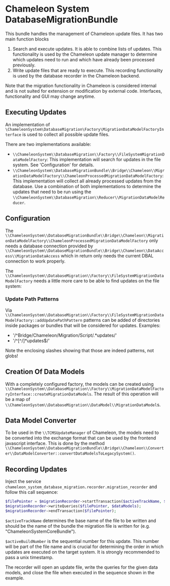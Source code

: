 # Chameleon System DatabaseMigrationBundle

This bundle handles the management of Chameleon update files. It has two main function blocks

1. Search and execute updates.
   It is able to combine lists of updates. This functionality is used by the Chameleon update manager to determine
   which updates need to run and which have already been processed previously.
2. Write update files that are ready to execute.
   This recording functionality is used by the database recorder in the Chameleon backend.

Note that the migration functionality in Chameleon is considered internal and is not suited for extension or
modification by external code. Interfaces, functionality and GUI may change anytime.

## Executing Updates

An implementation of `\ChameleonSystem\DatabaseMigration\Factory\MigrationDataModelFactoryInterface` is used to collect all possible update files.

There are two implementations available:
- `\\ChameleonSystem\\DatabaseMigration\\Factory\\FileSystemMigrationDataModelFactory`: This implementation will search for updates in the file system. See 'Configuration' for details.
- `\\ChameleonSystem\\DatabaseMigrationBundle\\Bridge\\Chameleon\\MigrationDataModelFactory\\ChameleonProcessedMigrationDataModelFactory`: This implementation will collect all already processed updates from the database. Use a combination of both implementations to determine the updates that need to be run using the `\\ChameleonSystem\\DatabaseMigration\\Reducer\\MigrationDataModelReducer`.

## Configuration

The `\\ChameleonSystem\\DatabaseMigrationBundle\\Bridge\\Chameleon\\MigrationDataModelFactory\\ChameleonProcessedMigrationDataModelFactory` only needs a database connection provided by `\\ChameleonSystem\\DatabaseMigrationBundle\\Bridge\\Chameleon\\DataAccess\\MigrationDataAccess` which in return only needs the current DBAL connection to work properly.

The `\\ChameleonSystem\\DatabaseMigration\\Factory\\FileSystemMigrationDataModelFactory` needs a little more care to be able to find updates on the file system:

### Update Path Patterns

Via `\\ChameleonSystem\\DatabaseMigration\\Factory\\FileSystemMigrationDataModelFactory::addUpdatePathPattern` patterns can be added of directories inside packages or bundles that will be considered for updates. Examples:
- '/^Bridge\/Chameleon\/Migration\/Script\/.*updates/'
- '/^[^\/]*updates$/'

Note the enclosing slashes showing that those are indeed patterns, not globs!

## Creation Of Data Models

With a completely configured factory, the models can be created using `\\ChameleonSystem\\DatabaseMigration\\Factory\\MigrationDataModelFactoryInterface::createMigrationDataModels`. The result of this operation will be a map of `\\ChameleonSystem\\DatabaseMigration\\DataModel\\MigrationDataModel`s.

## Data Model Converter

To be used in the `\\TCMSUpdateManager` of Chameleon, the models need to be converted into the exchange format that can be used by the frontend javascript interface. This is done by the method `\\ChameleonSystem\\DatabaseMigrationBundle\\Bridge\\Chameleon\\Converter\\DataModelConverter::convertDataModelsToLegacySystem()`.

## Recording Updates

Inject the service `chameleon_system_database_migration.recorder.migration_recorder` and follow this call sequence:

```php
$filePointer = $migrationRecorder->startTransaction($activeTrackName, $activeBuildNumber);
$migrationRecorder->writeQueries($filePointer, $dataModels);
$migrationRecorder->endTransaction($filePointer);
```

`$activeTrackName` determines the base name of the file to be written and should be the name of the bundle the migration file is written for (e.g. "ChameleonSystemCoreBundle").

`$activeBuildNumber` is the sequential number for this update. This number will be part of the file name and is crucial for determining the order in which updates are executed on the target system. It is strongly recommended to pass a unix timestamp.

The recorder will open an update file, write the queries for the given data models, and close the file when executed in the sequence shown in the example.